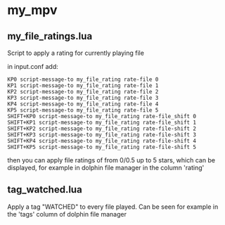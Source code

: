# my_mpv

## my_file_ratings.lua
Script to apply a rating for currently playing file

in input.conf add:
```
KP0 script-message-to my_file_rating rate-file 0
KP1 script-message-to my_file_rating rate-file 1
KP2 script-message-to my_file_rating rate-file 2
KP3 script-message-to my_file_rating rate-file 3
KP4 script-message-to my_file_rating rate-file 4
KP5 script-message-to my_file_rating rate-file 5
SHIFT+KP0 script-message-to my_file_rating rate-file_shift 0
SHIFT+KP1 script-message-to my_file_rating rate-file_shift 1
SHIFT+KP2 script-message-to my_file_rating rate-file-shift 2
SHIFT+KP3 script-message-to my_file_rating rate-file-shift 3
SHIFT+KP4 script-message-to my_file_rating rate-file-shift 4
SHIFT+KP5 script-message-to my_file_rating rate-file-shift 5
```

then you can apply file ratings of from 0/0.5 up to 5 stars, which can be displayed, for example in dolphin file manager in the column 'rating'


## tag_watched.lua
Apply a tag "WATCHED" to every file played. Can be seen for example in the 'tags' column of dolphin file manager
